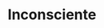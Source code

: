 ---
title: Inconsciente
created_at: 2024-07-12T19:50:32-03:00
tags:
  - v1.1
aliases:
  - Inconsciente
draft: true
updated_at: 2024-10-12T15:03:38-03:00
---